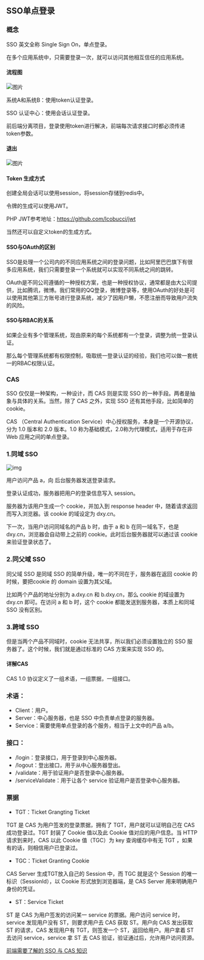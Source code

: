 ## SSO单点登录

### 概念

SSO 英文全称 Single Sign On，单点登录。

在多个应用系统中，只需要登录一次，就可以访问其他相互信任的应用系统。

#### 流程图

![图片](media\640) 

系统A和系统B：使用token认证登录。

SSO 认证中心：使用会话认证登录。

前后端分离项目，登录使用token进行解决，前端每次请求接口时都必须传递token参数。

#### 退出

![图片](media\640) 

#### Token 生成方式

创建全局会话可以使用session，将session存储到redis中。

令牌的生成可以使用JWT。

PHP JWT参考地址：https://github.com/lcobucci/jwt

当然还可以自定义token的生成方式。

#### SSO与OAuth的区别

SSO是处理一个公司内的不同应用系统之间的登录问题，比如阿里巴巴旗下有很多应用系统，我们只需要登录一个系统就可以实现不同系统之间的跳转。

OAuth是不同公司遵循的一种授权方案，也是一种授权协议，通常都是由大公司提供，比如腾讯，微博。我们常用的QQ登录，微博登录等，使用OAuth的好处是可以使用其他第三方账号进行登录系统，减少了因用户懒，不愿注册而导致用户流失的风险。

#### SSO与RBAC的关系

如果企业有多个管理系统，现由原来的每个系统都有一个登录，调整为统一登录认证。

那么每个管理系统都有权限控制，吸取统一登录认证的经验，我们也可以做一套统一的RBAC权限认证。

### CAS

SSO 仅仅是一种架构，一种设计，而 CAS 则是实现 SSO 的一种手段。两者是抽象与具体的关系。当然，除了 CAS 之外，实现 SSO 还有其他手段，比如简单的 cookie。

CAS （Central Authentication Service）中心授权服务，本身是一个开源协议，分为 1.0 版本和 2.0 版本。1.0 称为基础模式，2.0称为代理模式，适用于存在非 Web 应用之间的单点登录。

### 1.同域 SSO

![img](media\d5c406051e343391aa970e8960229356) 

用户访问产品 a，向 后台服务器发送登录请求。

登录认证成功，服务器把用户的登录信息写入 session。

服务器为该用户生成一个 cookie，并加入到 response header 中，随着请求返回而写入浏览器。该 cookie 的域设定为 dxy.cn。

下一次，当用户访问同域名的产品 b 时，由于 a 和 b 在同一域名下，也是 dxy.cn，浏览器会自动带上之前的 cookie。此时后台服务器就可以通过该 cookie 来验证登录状态了。

### 2.同父域 SSO

同父域 SSO 是同域 SSO 的简单升级，唯一的不同在于，服务器在返回 cookie 的时候，要把cookie 的 domain 设置为其父域。

比如两个产品的地址分别为 a.dxy.cn 和 b.dxy.cn，那么 cookie 的域设置为 dxy.cn 即可。在访问 a 和 b 时，这个 cookie 都能发送到服务器，本质上和同域 SSO 没有区别。

### 3.跨域 SSO

但是当两个产品不同域时，cookie 无法共享，所以我们必须设置独立的 SSO 服务器了。这个时候，我们就是通过标准的 CAS 方案来实现 SSO 的。

#### 详解CAS

CAS 1.0 协议定义了一组术语，一组票据，一组接口。

### 术语：

- Client：用户。
- Server：中心服务器，也是 SSO 中负责单点登录的服务器。
- Service：需要使用单点登录的各个服务，相当于上文中的产品 a/b。

### 接口：

- /login：登录接口，用于登录到中心服务器。
- /logout：登出接口，用于从中心服务器登出。
- /validate：用于验证用户是否登录中心服务器。
- /serviceValidate：用于让各个 service 验证用户是否登录中心服务器。

### 票据

- TGT：Ticket Grangting Ticket 

TGT 是 CAS 为用户签发的登录票据，拥有了 TGT，用户就可以证明自己在 CAS 成功登录过。TGT 封装了 Cookie 值以及此 Cookie 值对应的用户信息。当 HTTP 请求到来时，CAS 以此 Cookie 值（TGC）为 key 查询缓存中有无 TGT ，如果有的话，则相信用户已登录过。

- TGC：Ticket Granting Cookie

CAS Server 生成TGT放入自己的 Session 中，而 TGC 就是这个 Session 的唯一标识（SessionId），以 Cookie 形式放到浏览器端，是 CAS Server 用来明确用户身份的凭证。

- ST：Service Ticket 

ST 是 CAS 为用户签发的访问某一 service 的票据。用户访问 service 时，service 发现用户没有 ST，则要求用户去 CAS 获取 ST。用户向 CAS 发出获取 ST 的请求，CAS 发现用户有 TGT，则签发一个 ST，返回给用户。用户拿着 ST 去访问 service，service 拿 ST 去 CAS 验证，验证通过后，允许用户访问资源。



[前端需要了解的 SSO 与 CAS 知识](https://juejin.cn/post/6844903509272297480)

